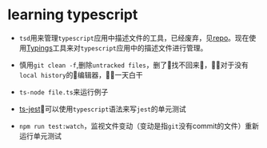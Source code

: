 # learning typescript

*  `tsd`用来管理`typescript`应用中描述文件的工具，已经废弃，见[repo](https://github.com/DefinitelyTyped/tsd)。现在使用[Typings](https://github.com/typings/typings)工具来对`typescript`应用中的描述文件进行管理。

* 慎用`git clean -f`,删除`untracked files`，删了找不回来，对于没有`local history`的编辑器，一天白干

* `ts-node file.ts`来运行例子

* [ts-jest](https://github.com/kulshekhar/ts-jest)可以使用`typescript`语法来写`jest`的单元测试

* `npm run test:watch`，监视文件变动（变动是指`git`没有commit的文件）重新运行单元测试
